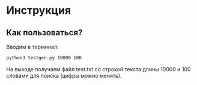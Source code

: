 # Инструкция

## Как пользоваться?

Вводим в терминал:

```bash
python3 testgen.py 10000 100
```

На выходе получаем файл test.txt со строкой текста длины 10000 и 100 словами для поиска (цифры можно менять).
